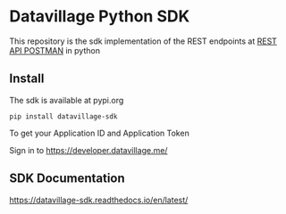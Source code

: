 # Datavillage Python SDK

This repository is the sdk implementation of the REST endpoints at
[REST API POSTMAN](https://documenter.getpostman.com/view/7257320/SzYT52Me?version=latest#ce2b3778-8c64-4b4c-a540-e28514ce7831) in python

## Install
The sdk is available at pypi.org
```
pip install datavillage-sdk

```
To get your Application ID and Application Token

Sign in to https://developer.datavillage.me/

## SDK Documentation 
https://datavillage-sdk.readthedocs.io/en/latest/


